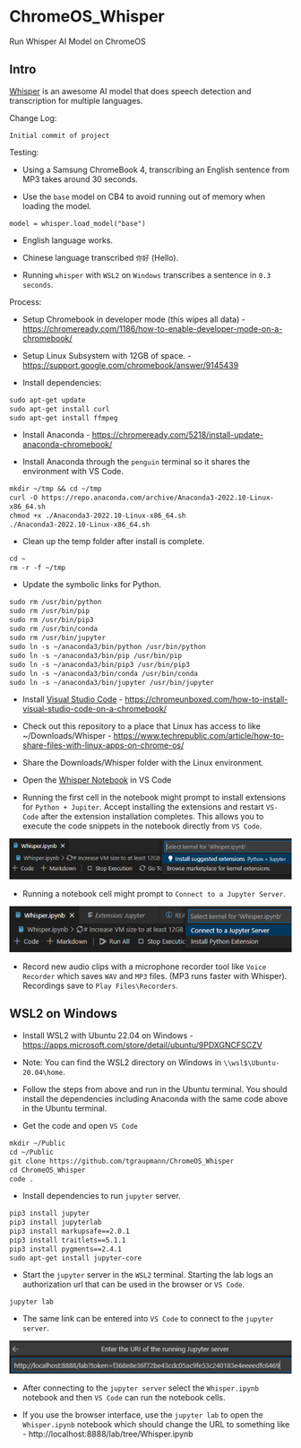# ChromeOS_Whisper
Run Whisper AI Model on ChromeOS

## Intro

[Whisper](https://github.com/openai/whisper) is an awesome AI model that does speech detection and transcription for multiple languages.

Change Log:

```
Initial commit of project
```

Testing:

* Using a Samsung ChromeBook 4, transcribing an English sentence from MP3 takes around 30 seconds.

* Use the `base` model on CB4 to avoid running out of memory when loading the model.

```
model = whisper.load_model("base")
```

* English language works.

* Chinese language transcribed `你好` (Hello).

* Running `whisper` with `WSL2` on `Windows` transcribes a sentence in `0.3 seconds`.

Process:

* Setup Chromebook in developer mode (this wipes all data) - https://chromeready.com/1186/how-to-enable-developer-mode-on-a-chromebook/

* Setup Linux Subsystem with 12GB of space. - https://support.google.com/chromebook/answer/9145439

* Install dependencies:

```
sudo apt-get update
sudo apt-get install curl
sudo apt-get install ffmpeg
```

* Install Anaconda - https://chromeready.com/5218/install-update-anaconda-chromebook/

* Install Anaconda through the `penguin` terminal so it shares the environment with VS Code.

```
mkdir ~/tmp && cd ~/tmp
curl -O https://repo.anaconda.com/archive/Anaconda3-2022.10-Linux-x86_64.sh
chmod +x ./Anaconda3-2022.10-Linux-x86_64.sh
./Anaconda3-2022.10-Linux-x86_64.sh
```

* Clean up the temp folder after install is complete.

```
cd ~
rm -r -f ~/tmp
```

* Update the symbolic links for Python.

```
sudo rm /usr/bin/python
sudo rm /usr/bin/pip
sudo rm /usr/bin/pip3
sudo rm /usr/bin/conda
sudo rm /usr/bin/jupyter
sudo ln -s ~/anaconda3/bin/python /usr/bin/python
sudo ln -s ~/anaconda3/bin/pip /usr/bin/pip
sudo ln -s ~/anaconda3/bin/pip3 /usr/bin/pip3
sudo ln -s ~/anaconda3/bin/conda /usr/bin/conda
sudo ln -s ~/anaconda3/bin/jupyter /usr/bin/jupyter
```

* Install [Visual Studio Code](https://code.visualstudio.com/download) - https://chromeunboxed.com/how-to-install-visual-studio-code-on-a-chromebook/

* Check out this repository to a place that Linux has access to like ~/Downloads/Whisper - https://www.techrepublic.com/article/how-to-share-files-with-linux-apps-on-chrome-os/

* Share the Downloads/Whisper folder with the Linux environment.

* Open the [Whisper Notebook](Whisper.ipynb) in VS Code

* Running the first cell in the notebook might prompt to install extensions for `Python + Jupiter`. Accept installing the extensions and restart `VS-Code` after the extension installation completes. This allows you to execute the code snippets in the notebook directly from `VS Code`.

![image_1](images/image_1.png)

* Running a notebook cell might prompt to `Connect to a Jupyter Server`.

![image_2](images/image_2.png)

* Record new audio clips with a microphone recorder tool like `Voice Recorder` which saves `WAV` and `MP3` files. (MP3 runs faster with Whisper). Recordings save to `Play Files\Recorders`.

## WSL2 on Windows

* Install WSL2 with Ubuntu 22.04 on Windows - https://apps.microsoft.com/store/detail/ubuntu/9PDXGNCFSCZV

* Note: You can find the WSL2 directory on Windows in `\\wsl$\Ubuntu-20.04\home`.

* Follow the steps from above and run in the Ubuntu terminal. You should install the dependencies including Anaconda with the same code above in the Ubuntu terminal.

* Get the code and open `VS Code`

```
mkdir ~/Public
cd ~/Public
git clone https://github.com/tgraupmann/ChromeOS_Whisper
cd ChromeOS_Whisper
code .
```

* Install dependencies to run `jupyter` server.

```
pip3 install jupyter
pip3 install jupyterlab
pip3 install markupsafe==2.0.1
pip3 install traitlets==5.1.1
pip3 install pygments==2.4.1
sudo apt-get install jupyter-core
```

* Start the `jupyter` server in the `WSL2` terminal. Starting the lab logs an authorization url that can be used in the browser or `VS Code`.

```
jupyter lab
```

* The same link can be entered into `VS Code` to connect to the `jupyter server`.

![image_3](images/image_3.png)

* After connecting to the `jupyter server` select the `Whisper.ipynb` notebook and then `VS Code` can run the notebook cells.

* If you use the browser interface, use the `jupyter lab` to open the `Whisper.ipynb` notebook which should change the URL to something like - http://localhost:8888/lab/tree/Whisper.ipynb
